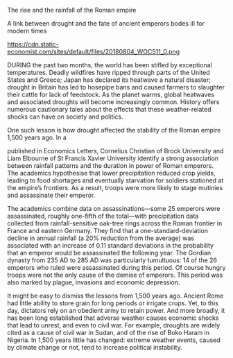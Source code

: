 The rise and the rainfall of the Roman empire

A link between drought and the fate of ancient emperors bodes ill for modern times

https://cdn.static-economist.com/sites/default/files/20180804_WOC511_0.png

DURING the past two months, the world has been stifled by exceptional temperatures. Deadly wildfires have ripped through parts of the United States and Greece; Japan has declared its heatwave a natural disaster; drought in Britain has led to hosepipe bans and caused farmers to slaughter their cattle for lack of feedstock. As the planet warms, global heatwaves and associated droughts will become increasingly common. History offers numerous cautionary tales about the effects that these weather-related shocks can have on society and politics. 

One such lesson is how drought affected the stability of the Roman empire 1,500 years ago. In a 

 published in Economics Letters, Cornelius Christian of Brock University and Liam Elbourne of St Francis Xavier University identify a strong association between rainfall patterns and the duration in power of Roman emperors. The academics hypothesise that lower precipitation reduced crop yields, leading to food shortages and eventually starvation for soldiers stationed at the empire’s frontiers. As a result, troops were more likely to stage mutinies and assassinate their emperor. 

The academics combine data on assassinations—some 25 emperors were assassinated, roughly one-fifth of the total—with precipitation data collected from rainfall-sensitive oak-tree rings across the Roman frontier in France and eastern Germany. They find that a one-standard-deviation decline in annual rainfall (a 20% reduction from the average) was associated with an increase of 0.11 standard deviations in the probability that an emperor would be assassinated the following year. The Gordian dynasty from 235 AD to 285 AD was particularly tumultuous: 14 of the 26 emperors who ruled were assassinated during this period. Of course hungry troops were not the only cause of the demise of emperors. This period was also marked by plague, invasions and economic depression. 

It might be easy to dismiss the lessons from 1,500 years ago. Ancient Rome had little ability to store grain for long periods or irrigate crops. Yet, to this day, dictators rely on an obedient army to retain power. And more broadly, it has been long established that adverse weather causes economic shocks that lead to unrest, and even to civil war. For example, droughts are widely cited as a cause of civil war in Sudan, and of the rise of Boko Haram in Nigeria. In 1,500 years little has changed: extreme weather events, caused by climate change or not, tend to increase political instability.